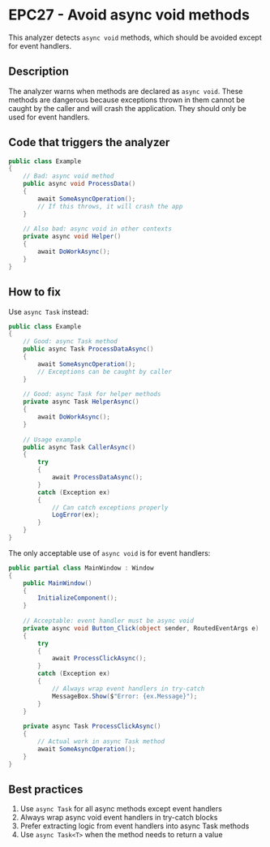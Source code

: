 # EPC27 - Avoid async void methods

This analyzer detects `async void` methods, which should be avoided except for event handlers.

## Description

The analyzer warns when methods are declared as `async void`. These methods are dangerous because exceptions thrown in them cannot be caught by the caller and will crash the application. They should only be used for event handlers.

## Code that triggers the analyzer

```csharp
public class Example
{
    // Bad: async void method
    public async void ProcessData()
    {
        await SomeAsyncOperation();
        // If this throws, it will crash the app
    }
    
    // Also bad: async void in other contexts
    private async void Helper()
    {
        await DoWorkAsync();
    }
}
```

## How to fix

Use `async Task` instead:

```csharp
public class Example
{
    // Good: async Task method
    public async Task ProcessDataAsync()
    {
        await SomeAsyncOperation();
        // Exceptions can be caught by caller
    }
    
    // Good: async Task for helper methods
    private async Task HelperAsync()
    {
        await DoWorkAsync();
    }
    
    // Usage example
    public async Task CallerAsync()
    {
        try
        {
            await ProcessDataAsync();
        }
        catch (Exception ex)
        {
            // Can catch exceptions properly
            LogError(ex);
        }
    }
}
```

The only acceptable use of `async void` is for event handlers:

```csharp
public partial class MainWindow : Window
{
    public MainWindow()
    {
        InitializeComponent();
    }
    
    // Acceptable: event handler must be async void
    private async void Button_Click(object sender, RoutedEventArgs e)
    {
        try
        {
            await ProcessClickAsync();
        }
        catch (Exception ex)
        {
            // Always wrap event handlers in try-catch
            MessageBox.Show($"Error: {ex.Message}");
        }
    }
    
    private async Task ProcessClickAsync()
    {
        // Actual work in async Task method
        await SomeAsyncOperation();
    }
}
```

## Best practices

1. Use `async Task` for all async methods except event handlers
2. Always wrap async void event handlers in try-catch blocks
3. Prefer extracting logic from event handlers into async Task methods
4. Use `async Task<T>` when the method needs to return a value
